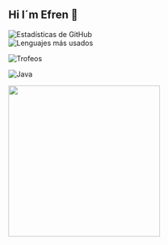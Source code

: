 ## Hi I´m Efren 👋

![Estadísticas de GitHub](https://github-readme-stats.vercel.app/api?username=usuario123&show_icons=true&theme=radical)<br>
![Lenguajes más usados](https://github-readme-stats.vercel.app/api/top-langs/?username=usuario123&layout=compact&theme=radical)<br>


![Trofeos](https://github-profile-trophy.vercel.app/?username=usuario123&theme=monokai)<br>

![Java](https://img.shields.io/badge/Java-007396?style=for-the-badge&logo=java&logoColor=white)

<img src="https://media.giphy.com/media/13HgwGsXF0aiGY/giphy.gif" width="300">

<!--
**EfrenMV/EfrenMV** is a ✨ _special_ ✨ repository because its `README.md` (this file) appears on your GitHub profile.

Here are some ideas to get you started:

- 🔭 I’m currently working on ...
- 🌱 I’m currently learning ...
- 👯 I’m looking to collaborate on ...
- 🤔 I’m looking for help with ...
- 💬 Ask me about ...
- 📫 How to reach me: ...
- 😄 Pronouns: ...
- ⚡ Fun fact: ...
-->
